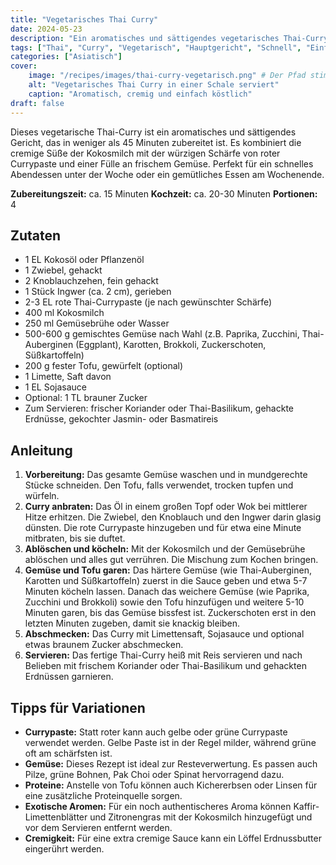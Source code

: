 ```yaml
---
title: "Vegetarisches Thai Curry"
date: 2024-05-23
description: "Ein aromatisches und sättigendes vegetarisches Thai-Curry mit Kokosmilch, roter Currypaste und viel frischem Gemüse."
tags: ["Thai", "Curry", "Vegetarisch", "Hauptgericht", "Schnell", "Einfach", "Kokosmilch", "Reis"]
categories: ["Asiatisch"]
cover:
    image: "/recipes/images/thai-curry-vegetarisch.png" # Der Pfad stimmt, wenn das Bild in /static/images/ liegt
    alt: "Vegetarisches Thai Curry in einer Schale serviert"
    caption: "Aromatisch, cremig und einfach köstlich"
draft: false
---
```


Dieses vegetarische Thai-Curry ist ein aromatisches und sättigendes Gericht, das in weniger als 45 Minuten zubereitet ist. Es kombiniert die cremige Süße der Kokosmilch mit der würzigen Schärfe von roter Currypaste und einer Fülle an frischem Gemüse. Perfekt für ein schnelles Abendessen unter der Woche oder ein gemütliches Essen am Wochenende.

**Zubereitungszeit:** ca. 15 Minuten
**Kochzeit:** ca. 20-30 Minuten
**Portionen:** 4

## Zutaten

- 1 EL Kokosöl oder Pflanzenöl
- 1 Zwiebel, gehackt
- 2 Knoblauchzehen, fein gehackt
- 1 Stück Ingwer (ca. 2 cm), gerieben
- 2-3 EL rote Thai-Currypaste (je nach gewünschter Schärfe)
- 400 ml Kokosmilch
- 250 ml Gemüsebrühe oder Wasser
- 500-600 g gemischtes Gemüse nach Wahl (z.B. Paprika, Zucchini, Thai-Auberginen (Eggplant), Karotten, Brokkoli, Zuckerschoten, Süßkartoffeln)
- 200 g fester Tofu, gewürfelt (optional)
- 1 Limette, Saft davon
- 1 EL Sojasauce
- Optional: 1 TL brauner Zucker
- Zum Servieren: frischer Koriander oder Thai-Basilikum, gehackte Erdnüsse, gekochter Jasmin- oder Basmatireis

## Anleitung

1. **Vorbereitung:** Das gesamte Gemüse waschen und in mundgerechte Stücke schneiden. Den Tofu, falls verwendet, trocken tupfen und würfeln.
2. **Curry anbraten:** Das Öl in einem großen Topf oder Wok bei mittlerer Hitze erhitzen. Die Zwiebel, den Knoblauch und den Ingwer darin glasig dünsten. Die rote Currypaste hinzugeben und für etwa eine Minute mitbraten, bis sie duftet.
3. **Ablöschen und köcheln:** Mit der Kokosmilch und der Gemüsebrühe ablöschen und alles gut verrühren. Die Mischung zum Kochen bringen.
4. **Gemüse und Tofu garen:** Das härtere Gemüse (wie Thai-Auberginen, Karotten und Süßkartoffeln) zuerst in die Sauce geben und etwa 5-7 Minuten köcheln lassen. Danach das weichere Gemüse (wie Paprika, Zucchini und Brokkoli) sowie den Tofu hinzufügen und weitere 5-10 Minuten garen, bis das Gemüse bissfest ist. Zuckerschoten erst in den letzten Minuten zugeben, damit sie knackig bleiben.
5. **Abschmecken:** Das Curry mit Limettensaft, Sojasauce und optional etwas braunem Zucker abschmecken.
6. **Servieren:** Das fertige Thai-Curry heiß mit Reis servieren und nach Belieben mit frischem Koriander oder Thai-Basilikum und gehackten Erdnüssen garnieren.

## Tipps für Variationen

* **Currypaste:** Statt roter kann auch gelbe oder grüne Currypaste verwendet werden. Gelbe Paste ist in der Regel milder, während grüne oft am schärfsten ist.
* **Gemüse:** Dieses Rezept ist ideal zur Resteverwertung. Es passen auch Pilze, grüne Bohnen, Pak Choi oder Spinat hervorragend dazu.
* **Proteine:** Anstelle von Tofu können auch Kichererbsen oder Linsen für eine zusätzliche Proteinquelle sorgen.
* **Exotische Aromen:** Für ein noch authentischeres Aroma können Kaffir-Limettenblätter und Zitronengras mit der Kokosmilch hinzugefügt und vor dem Servieren entfernt werden.
* **Cremigkeit:** Für eine extra cremige Sauce kann ein Löffel Erdnussbutter eingerührt werden.